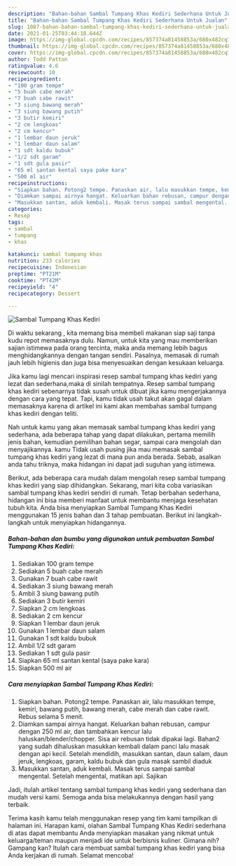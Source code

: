 ```yaml
---
description: "Bahan-bahan Sambal Tumpang Khas Kediri Sederhana Untuk Jualan"
title: "Bahan-bahan Sambal Tumpang Khas Kediri Sederhana Untuk Jualan"
slug: 1087-bahan-bahan-sambal-tumpang-khas-kediri-sederhana-untuk-jualan
date: 2021-01-25T03:44:18.644Z
image: https://img-global.cpcdn.com/recipes/857374a81458853a/680x482cq70/sambal-tumpang-khas-kediri-foto-resep-utama.jpg
thumbnail: https://img-global.cpcdn.com/recipes/857374a81458853a/680x482cq70/sambal-tumpang-khas-kediri-foto-resep-utama.jpg
cover: https://img-global.cpcdn.com/recipes/857374a81458853a/680x482cq70/sambal-tumpang-khas-kediri-foto-resep-utama.jpg
author: Todd Patton
ratingvalue: 4.6
reviewcount: 10
recipeingredient:
- "100 gram tempe"
- "5 buah cabe merah"
- "7 buah cabe rawit"
- "3 siung bawang merah"
- "3 siung bawang putih"
- "3 butir kemiri"
- "2 cm lengkoas"
- "2 cm kencur"
- "1 lembar daun jeruk"
- "1 lembar daun salam"
- "1 sdt kaldu bubuk"
- "1/2 sdt garam"
- "1 sdt gula pasir"
- "65 ml santan kental saya pake kara"
- "500 ml air"
recipeinstructions:
- "Siapkan bahan. Potong2 tempe. Panaskan air, lalu masukkan tempe, kemiri, bawang putih, bawang merah, cabe merah dan cabe rawit. Rebus selama 5 menit."
- "Diamkan sampai airnya hangat. Keluarkan bahan rebusan, campur dengan 250 ml air, dan tambahkan kencur lalu haluskan/blender/chopper. Sisa air rebusan tidak dipakai lagi. Bahan2 yang sudah dihaluskan masukkan kembali dalam panci lalu masak dengan api kecil. Setelah mendidih, masukkan santan, daun salam, daun jeruk, lengkoas, garam, kaldu bubuk dan gula masak sambil diaduk"
- "Masukkan santan, aduk kembali. Masak terus sampai sambal mengental. Setelah mengental, matikan api. Sajikan"
categories:
- Resep
tags:
- sambal
- tumpang
- khas

katakunci: sambal tumpang khas 
nutrition: 233 calories
recipecuisine: Indonesian
preptime: "PT21M"
cooktime: "PT42M"
recipeyield: "4"
recipecategory: Dessert

---
```



![Sambal Tumpang Khas Kediri](https://img-global.cpcdn.com/recipes/857374a81458853a/680x482cq70/sambal-tumpang-khas-kediri-foto-resep-utama.jpg)

Di waktu  sekarang , kita memang bisa membeli makanan siap saji tanpa kudu repot memasaknya dulu. Namun, untuk kita yang mau memberikan sajian istimewa pada orang tercinta, maka anda memang lebih bagus menghidangkannya dengan tangan sendiri. Pasalnya, memasak di rumah jauh lebih higienis dan juga bisa menyesuaikan dengan kesukaan keluarga.

Jika kamu lagi mencari inspirasi resep sambal tumpang khas kediri yang lezat dan sederhana,maka di sinilah tempatnya. Resep sambal tumpang khas kediri  sebenarnya tidak susah untuk dibuat jika kamu mengerjakannya dengan cara yang tepat. Tapi, kamu tidak usah takut akan gagal dalam memasaknya 
karena di artikel ini kami akan membahas sambal tumpang khas kediri dengan teliti.  



Nah untuk kamu yang akan memasak sambal tumpang khas kediri yang sederhana, ada beberapa tahap yang dapat dilakukan, pertama memilih jenis bahan, kemudian pemilihan bahan segar, sampai cara mengolah dan menyajikannya. kamu Tidak usah pusing jika mau memasak sambal tumpang khas kediri yang lezat di mana pun anda berada. Sebab, asalkan anda  tahu triknya, maka hidangan ini dapat jadi suguhan yang istimewa.

Berikut, ada beberapa cara mudah dalam mengolah resep sambal tumpang khas kediri yang siap dihidangkan. Sekarang, mari kita coba variasikan sambal tumpang khas kediri sendiri di rumah. Tetap berbahan sederhana, hidangan ini bisa memberi manfaat untuk membantu menjaga kesehatan tubuh kita. Anda bisa menyiapkan Sambal Tumpang Khas Kediri menggunakan 15 jenis bahan dan 3 tahap pembuatan. Berikut ini langkah-langkah untuk menyiapkan hidangannya.

<!--inarticleads1-->

##### Bahan-bahan dan bumbu yang digunakan untuk pembuatan Sambal Tumpang Khas Kediri:

1. Sediakan 100 gram tempe
1. Sediakan 5 buah cabe merah
1. Gunakan 7 buah cabe rawit
1. Sediakan 3 siung bawang merah
1. Ambil 3 siung bawang putih
1. Sediakan 3 butir kemiri
1. Siapkan 2 cm lengkoas
1. Sediakan 2 cm kencur
1. Siapkan 1 lembar daun jeruk
1. Gunakan 1 lembar daun salam
1. Gunakan 1 sdt kaldu bubuk
1. Ambil 1/2 sdt garam
1. Sediakan 1 sdt gula pasir
1. Siapkan 65 ml santan kental (saya pake kara)
1. Siapkan 500 ml air




<!--inarticleads2-->

##### Cara menyiapkan Sambal Tumpang Khas Kediri:

1. Siapkan bahan. Potong2 tempe. Panaskan air, lalu masukkan tempe, kemiri, bawang putih, bawang merah, cabe merah dan cabe rawit. Rebus selama 5 menit.
1. Diamkan sampai airnya hangat. Keluarkan bahan rebusan, campur dengan 250 ml air, dan tambahkan kencur lalu haluskan/blender/chopper. Sisa air rebusan tidak dipakai lagi. Bahan2 yang sudah dihaluskan masukkan kembali dalam panci lalu masak dengan api kecil. Setelah mendidih, masukkan santan, daun salam, daun jeruk, lengkoas, garam, kaldu bubuk dan gula masak sambil diaduk
1. Masukkan santan, aduk kembali. Masak terus sampai sambal mengental. Setelah mengental, matikan api. Sajikan




Jadi, itulah artikel tentang  sambal tumpang khas kediri  yang sederhana dan mudah versi kami. Semoga anda bisa melakukannya dengan hasil yang terbaik. 

Terima kasih kamu telah menggunakan resep yang tim kami tampilkan di halaman ini. Harapan kami, olahan  Sambal Tumpang Khas Kediri sederhana di atas dapat membantu Anda menyiapkan masakan yang nikmat untuk keluarga/teman maupun menjadi ide untuk berbisnis kuliner. Gimana nih? Gampang kan? Itulah cara membuat sambal tumpang khas kediri yang bisa Anda kerjakan di rumah. Selamat mencoba!

